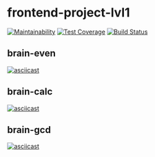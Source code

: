 # frontend-project-lvl1
[![Maintainability](https://api.codeclimate.com/v1/badges/a99a88d28ad37a79dbf6/maintainability)](https://codeclimate.com/github/codeclimate/codeclimate/maintainability)
[![Test Coverage](https://api.codeclimate.com/v1/badges/a99a88d28ad37a79dbf6/test_coverage)](https://codeclimate.com/github/codeclimate/codeclimate/test_coverage)
[![Build Status](https://travis-ci.org/downtempa/frontend-project-lvl1.svg?branch=master)](https://travis-ci.org/downtempa/frontend-project-lvl1)
## brain-even
[![asciicast](https://asciinema.org/a/VpqKCBRWWZtOxKhhEXVMAVExg.svg)](https://asciinema.org/a/VpqKCBRWWZtOxKhhEXVMAVExg)
## brain-calc
[![asciicast](https://asciinema.org/a/NCcVLyzEoRjqWowwHI7qF0aRX.svg)](https://asciinema.org/a/NCcVLyzEoRjqWowwHI7qF0aRX)
## brain-gcd
[![asciicast](https://asciinema.org/a/yCxw6FoFeGOGjPa3aC7hYc5mt.svg)](https://asciinema.org/a/yCxw6FoFeGOGjPa3aC7hYc5mt)